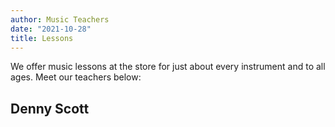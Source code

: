 ```yaml
---
author: Music Teachers
date: "2021-10-28"
title: Lessons
---
```

We offer music lessons at the store for just about every instrument and to all ages. Meet our teachers below:

## Denny Scott